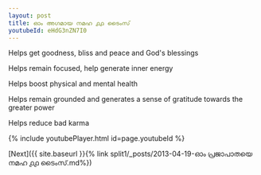```yaml
---
layout: post
title: ഓം അഗമായ നമഹ ൧൧ ടൈംസ്
youtubeId: eHdG3nZN7I0
---
```

 
 
Helps get goodness, bliss and peace and God's blessings
 
Helps remain focused, help generate inner energy 
 
Helps boost physical and mental health 
 
Helps remain grounded and generates a sense of gratitude towards the greater power 
 
Helps reduce bad karma
 
 
 
 


{% include youtubePlayer.html id=page.youtubeId %}
 
[Next]({{ site.baseurl }}{% link  split1/_posts/2013-04-19-ഓം പ്രജാപാതയെ നമഹ ൧൧ ടൈംസ്.md%})
 
